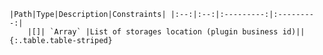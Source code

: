     |Path|Type|Description|Constraints| |:--:|:--:|:---------:|:---------:|
        |[]| `Array` |List of storages location (plugin business id)||
    {:.table.table-striped}
